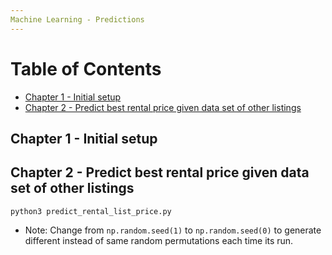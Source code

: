 ```yaml
---
Machine Learning - Predictions
---
```


# Table of Contents
  * [Chapter 1 - Initial setup](#chapter-1)
  * [Chapter 2 - Predict best rental price given data set of other listings](#chapter-1)

## Chapter 1 - Initial setup <a id="chapter-1"></a>

## Chapter 2 - Predict best rental price given data set of other listings <a id="chapter-2"></a>

`python3 predict_rental_list_price.py`

* Note: Change from `np.random.seed(1)` to `np.random.seed(0)` to generate different instead of
same random permutations each time its run.